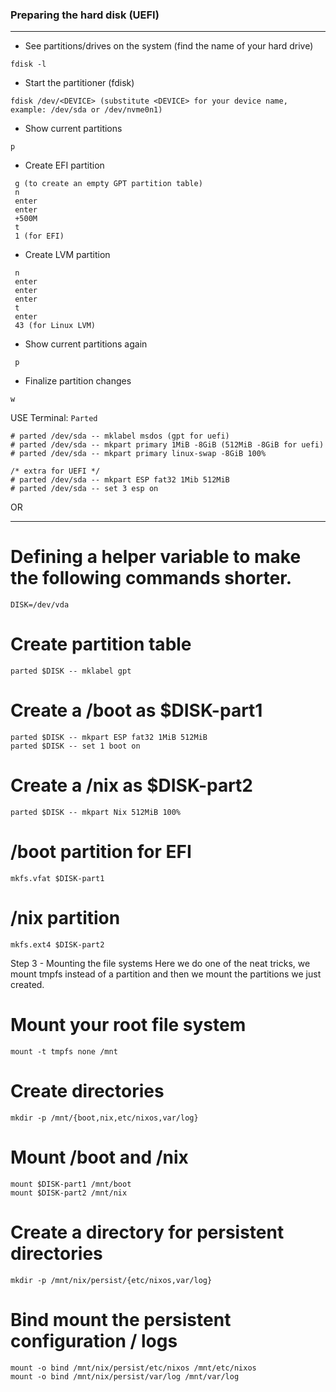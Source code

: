 ### Preparing the hard disk (UEFI)
***

* See partitions/drives on the system (find the name of your hard drive)
 ```
 fdisk -l
 ```
* Start the partitioner (fdisk)
```
fdisk /dev/<DEVICE> (substitute <DEVICE> for your device name, example: /dev/sda or /dev/nvme0n1)
```
*  Show current partitions
```
p
```
* Create EFI partition
```
 g (to create an empty GPT partition table)
 n
 enter
 enter
 +500M
 t
 1 (for EFI)
 ```
* Create LVM partition
```
 n
 enter
 enter
 enter
 t
 enter
 43 (for Linux LVM)
```
* Show current partitions again
```
 p
```
* Finalize partition changes
 ```
 w
 ```
 
 
 USE Terminal: `Parted`
```
# parted /dev/sda -- mklabel msdos (gpt for uefi)
# parted /dev/sda -- mkpart primary 1MiB -8GiB (512MiB -8GiB for uefi)
# parted /dev/sda -- mkpart primary linux-swap -8GiB 100%

/* extra for UEFI */
# parted /dev/sda -- mkpart ESP fat32 1Mib 512MiB
# parted /dev/sda -- set 3 esp on
```

OR
***


# Defining a helper variable to make the following commands shorter.
```
DISK=/dev/vda
```
# Create partition table
```
parted $DISK -- mklabel gpt
```
# Create a /boot as $DISK-part1
```
parted $DISK -- mkpart ESP fat32 1MiB 512MiB
parted $DISK -- set 1 boot on
```

# Create a /nix as $DISK-part2
```
parted $DISK -- mkpart Nix 512MiB 100%
```

# /boot partition for EFI
```
mkfs.vfat $DISK-part1
```

# /nix partition
```
mkfs.ext4 $DISK-part2
```
Step 3 - Mounting the file systems
Here we do one of the neat tricks, we mount tmpfs instead of a partition and then we mount the partitions we just created.

# Mount your root file system
```
mount -t tmpfs none /mnt
```

# Create directories
```
mkdir -p /mnt/{boot,nix,etc/nixos,var/log}
```

# Mount /boot and /nix
```
mount $DISK-part1 /mnt/boot
mount $DISK-part2 /mnt/nix
```
# Create a directory for persistent directories
```
mkdir -p /mnt/nix/persist/{etc/nixos,var/log}
```
# Bind mount the persistent configuration / logs
```
mount -o bind /mnt/nix/persist/etc/nixos /mnt/etc/nixos
mount -o bind /mnt/nix/persist/var/log /mnt/var/log
```

